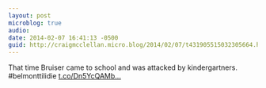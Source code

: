```yaml
---
layout: post
microblog: true
audio: 
date: 2014-02-07 16:41:13 -0500
guid: http://craigmcclellan.micro.blog/2014/02/07/t431905515032305664.html
---
```

That time Bruiser came to school and was attacked by kindergartners. #belmonttilidie [t.co/Dn5YcQAMb...](http://t.co/Dn5YcQAMbq)
